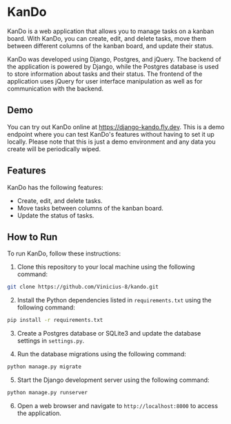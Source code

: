 # KanDo

KanDo is a web application that allows you to manage tasks on a kanban board. With KanDo, you can create, edit, and delete tasks, move them between different columns of the kanban board, and update their status.

KanDo was developed using Django, Postgres, and jQuery. The backend of the application is powered by Django, while the Postgres database is used to store information about tasks and their status. The frontend of the application uses jQuery for user interface manipulation as well as for communication with the backend.

## Demo
You can try out KanDo online at https://django-kando.fly.dev. This is a demo endpoint where you can test KanDo's features without having to set it up locally. Please note that this is just a demo environment and any data you create will be periodically wiped.

## Features

KanDo has the following features:

- Create, edit, and delete tasks.
- Move tasks between columns of the kanban board.
- Update the status of tasks.


## How to Run

To run KanDo, follow these instructions:

1. Clone this repository to your local machine using the following command:

```bash
git clone https://github.com/Vinicius-8/kando.git
```

2. Install the Python dependencies listed in `requirements.txt` using the following command:

```bash
pip install -r requirements.txt
```

3. Create a Postgres database or SQLite3 and update the database settings in `settings.py`.

4. Run the database migrations using the following command:

```bash
python manage.py migrate
```

5. Start the Django development server using the following command:

```bash
python manage.py runserver
```

6. Open a web browser and navigate to `http://localhost:8000` to access the application.




